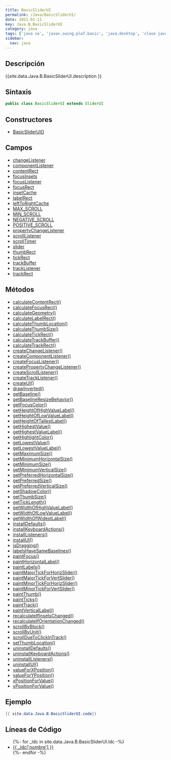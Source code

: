```yaml
---
title: BasicSliderUI
permalink: /Java/BasicSliderUI/
date: 2021-01-11
key: Java.B.BasicSliderUI
category: java
tags: ['java se', 'javax.swing.plaf.basic', 'java.desktop', 'clase java', 'Java 1.0']
sidebar: 
  nav: java
---
```


## Descripción
{{site.data.Java.B.BasicSliderUI.description }}

## Sintaxis
~~~java
public class BasicSliderUI extends SliderUI
~~~

## Constructores
* [BasicSliderUI()](/Java/BasicSliderUI/BasicSliderUI/)

## Campos
* [changeListener](/Java/BasicSliderUI/changeListener)
* [componentListener](/Java/BasicSliderUI/componentListener)
* [contentRect](/Java/BasicSliderUI/contentRect)
* [focusInsets](/Java/BasicSliderUI/focusInsets)
* [focusListener](/Java/BasicSliderUI/focusListener)
* [focusRect](/Java/BasicSliderUI/focusRect)
* [insetCache](/Java/BasicSliderUI/insetCache)
* [labelRect](/Java/BasicSliderUI/labelRect)
* [leftToRightCache](/Java/BasicSliderUI/leftToRightCache)
* [MAX_SCROLL](/Java/BasicSliderUI/MAX_SCROLL)
* [MIN_SCROLL](/Java/BasicSliderUI/MIN_SCROLL)
* [NEGATIVE_SCROLL](/Java/BasicSliderUI/NEGATIVE_SCROLL)
* [POSITIVE_SCROLL](/Java/BasicSliderUI/POSITIVE_SCROLL)
* [propertyChangeListener](/Java/BasicSliderUI/propertyChangeListener)
* [scrollListener](/Java/BasicSliderUI/scrollListener)
* [scrollTimer](/Java/BasicSliderUI/scrollTimer)
* [slider](/Java/BasicSliderUI/slider)
* [thumbRect](/Java/BasicSliderUI/thumbRect)
* [tickRect](/Java/BasicSliderUI/tickRect)
* [trackBuffer](/Java/BasicSliderUI/trackBuffer)
* [trackListener](/Java/BasicSliderUI/trackListener)
* [trackRect](/Java/BasicSliderUI/trackRect)

## Métodos
* [calculateContentRect()](/Java/BasicSliderUI/calculateContentRect)
* [calculateFocusRect()](/Java/BasicSliderUI/calculateFocusRect)
* [calculateGeometry()](/Java/BasicSliderUI/calculateGeometry)
* [calculateLabelRect()](/Java/BasicSliderUI/calculateLabelRect)
* [calculateThumbLocation()](/Java/BasicSliderUI/calculateThumbLocation)
* [calculateThumbSize()](/Java/BasicSliderUI/calculateThumbSize)
* [calculateTickRect()](/Java/BasicSliderUI/calculateTickRect)
* [calculateTrackBuffer()](/Java/BasicSliderUI/calculateTrackBuffer)
* [calculateTrackRect()](/Java/BasicSliderUI/calculateTrackRect)
* [createChangeListener()](/Java/BasicSliderUI/createChangeListener)
* [createComponentListener()](/Java/BasicSliderUI/createComponentListener)
* [createFocusListener()](/Java/BasicSliderUI/createFocusListener)
* [createPropertyChangeListener()](/Java/BasicSliderUI/createPropertyChangeListener)
* [createScrollListener()](/Java/BasicSliderUI/createScrollListener)
* [createTrackListener()](/Java/BasicSliderUI/createTrackListener)
* [createUI()](/Java/BasicSliderUI/createUI)
* [drawInverted()](/Java/BasicSliderUI/drawInverted)
* [getBaseline()](/Java/BasicSliderUI/getBaseline)
* [getBaselineResizeBehavior()](/Java/BasicSliderUI/getBaselineResizeBehavior)
* [getFocusColor()](/Java/BasicSliderUI/getFocusColor)
* [getHeightOfHighValueLabel()](/Java/BasicSliderUI/getHeightOfHighValueLabel)
* [getHeightOfLowValueLabel()](/Java/BasicSliderUI/getHeightOfLowValueLabel)
* [getHeightOfTallestLabel()](/Java/BasicSliderUI/getHeightOfTallestLabel)
* [getHighestValue()](/Java/BasicSliderUI/getHighestValue)
* [getHighestValueLabel()](/Java/BasicSliderUI/getHighestValueLabel)
* [getHighlightColor()](/Java/BasicSliderUI/getHighlightColor)
* [getLowestValue()](/Java/BasicSliderUI/getLowestValue)
* [getLowestValueLabel()](/Java/BasicSliderUI/getLowestValueLabel)
* [getMaximumSize()](/Java/BasicSliderUI/getMaximumSize)
* [getMinimumHorizontalSize()](/Java/BasicSliderUI/getMinimumHorizontalSize)
* [getMinimumSize()](/Java/BasicSliderUI/getMinimumSize)
* [getMinimumVerticalSize()](/Java/BasicSliderUI/getMinimumVerticalSize)
* [getPreferredHorizontalSize()](/Java/BasicSliderUI/getPreferredHorizontalSize)
* [getPreferredSize()](/Java/BasicSliderUI/getPreferredSize)
* [getPreferredVerticalSize()](/Java/BasicSliderUI/getPreferredVerticalSize)
* [getShadowColor()](/Java/BasicSliderUI/getShadowColor)
* [getThumbSize()](/Java/BasicSliderUI/getThumbSize)
* [getTickLength()](/Java/BasicSliderUI/getTickLength)
* [getWidthOfHighValueLabel()](/Java/BasicSliderUI/getWidthOfHighValueLabel)
* [getWidthOfLowValueLabel()](/Java/BasicSliderUI/getWidthOfLowValueLabel)
* [getWidthOfWidestLabel()](/Java/BasicSliderUI/getWidthOfWidestLabel)
* [installDefaults()](/Java/BasicSliderUI/installDefaults)
* [installKeyboardActions()](/Java/BasicSliderUI/installKeyboardActions)
* [installListeners()](/Java/BasicSliderUI/installListeners)
* [installUI()](/Java/BasicSliderUI/installUI)
* [isDragging()](/Java/BasicSliderUI/isDragging)
* [labelsHaveSameBaselines()](/Java/BasicSliderUI/labelsHaveSameBaselines)
* [paintFocus()](/Java/BasicSliderUI/paintFocus)
* [paintHorizontalLabel()](/Java/BasicSliderUI/paintHorizontalLabel)
* [paintLabels()](/Java/BasicSliderUI/paintLabels)
* [paintMajorTickForHorizSlider()](/Java/BasicSliderUI/paintMajorTickForHorizSlider)
* [paintMajorTickForVertSlider()](/Java/BasicSliderUI/paintMajorTickForVertSlider)
* [paintMinorTickForHorizSlider()](/Java/BasicSliderUI/paintMinorTickForHorizSlider)
* [paintMinorTickForVertSlider()](/Java/BasicSliderUI/paintMinorTickForVertSlider)
* [paintThumb()](/Java/BasicSliderUI/paintThumb)
* [paintTicks()](/Java/BasicSliderUI/paintTicks)
* [paintTrack()](/Java/BasicSliderUI/paintTrack)
* [paintVerticalLabel()](/Java/BasicSliderUI/paintVerticalLabel)
* [recalculateIfInsetsChanged()](/Java/BasicSliderUI/recalculateIfInsetsChanged)
* [recalculateIfOrientationChanged()](/Java/BasicSliderUI/recalculateIfOrientationChanged)
* [scrollByBlock()](/Java/BasicSliderUI/scrollByBlock)
* [scrollByUnit()](/Java/BasicSliderUI/scrollByUnit)
* [scrollDueToClickInTrack()](/Java/BasicSliderUI/scrollDueToClickInTrack)
* [setThumbLocation()](/Java/BasicSliderUI/setThumbLocation)
* [uninstallDefaults()](/Java/BasicSliderUI/uninstallDefaults)
* [uninstallKeyboardActions()](/Java/BasicSliderUI/uninstallKeyboardActions)
* [uninstallListeners()](/Java/BasicSliderUI/uninstallListeners)
* [uninstallUI()](/Java/BasicSliderUI/uninstallUI)
* [valueForXPosition()](/Java/BasicSliderUI/valueForXPosition)
* [valueForYPosition()](/Java/BasicSliderUI/valueForYPosition)
* [xPositionForValue()](/Java/BasicSliderUI/xPositionForValue)
* [yPositionForValue()](/Java/BasicSliderUI/yPositionForValue)

## Ejemplo
~~~java
{{ site.data.Java.B.BasicSliderUI.code}}
~~~

## Líneas de Código
<ul>
{%- for _ldc in site.data.Java.B.BasicSliderUI.ldc -%}
   <li>
       <a href="{{_ldc['url'] }}">{{ _ldc['nombre'] }}</a>
   </li>
{%- endfor -%}
</ul>
